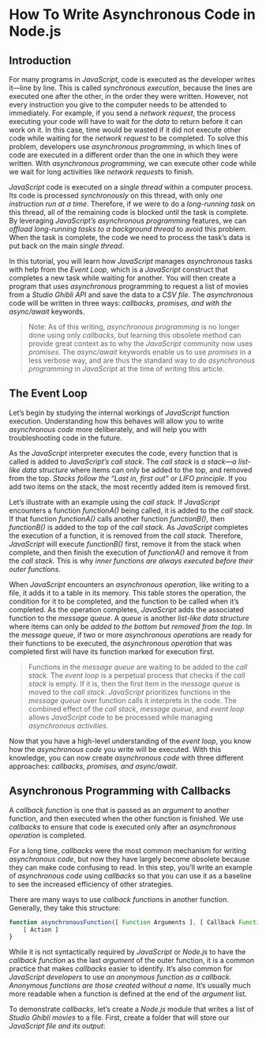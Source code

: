 # How To Write Asynchronous Code in Node.js

## Introduction

For many programs in *JavaScript*, code is executed as the developer writes it—line by line. This is called *synchronous execution*, because the lines are executed one after the other, in the order they were written. However, not every instruction you give to the computer needs to be attended to immediately. For example, if you send a *network request*, the process executing your code will have to wait for the *data* to return before it can work on it. In this case, time would be wasted if it did not execute other code while waiting for the *network request* to be completed. To solve this problem, developers use *asynchronous programming*, in which lines of code are executed in a different order than the one in which they were written. With *asynchronous programming*, we can execute other code while we wait for long activities like *network request*s to finish.

*JavaScript* code is executed on a *single thread* within a computer process. Its code is processed *synchronously* on this thread, with only *one instruction run at a time*. Therefore, if we were to do a *long-running task* on this thread, all of the remaining code is blocked until the task is complete. By leveraging *JavaScript’s asynchronous programming* features, we can *offload long-running tasks to a background thread* to avoid this problem. When the task is complete, the code we need to process the task’s data is put back on the main *single thread*.

In this tutorial, you will learn how *JavaScript* manages *asynchronous* tasks with help from the *Event Loop*, which is a *JavaScript* construct that completes a new task while waiting for another. You will then create a program that uses *asynchronous* programming to request a list of movies from a *Studio Ghibli API* and save the data to a *CSV file*. The *asynchronous* code will be written in three ways: *callbacks, promises, and with the async/await* keywords.

> Note: As of this writing, *asynchronous programming* is no longer done using only *callbacks*, but learning this obsolete method can provide great context as to why the *JavaScript* community now uses *promises*. The *async/await* keywords enable us to use *promises* in a less verbose way, and are thus the standard way to do *asynchronous programming* in *JavaScript* at the time of writing this article.

## The Event Loop

Let’s begin by studying the internal workings of *JavaScript* function execution. Understanding how this behaves will allow you to write *asynchronous code* more deliberately, and will help you with troubleshooting code in the future.

As the *JavaScript* interpreter executes the code, every function that is called is added to *JavaScript’s call stack*. The *call stack* is *a stack—a list-like data structure* where items can only be added to the top, and removed from the top. *Stacks follow the “Last in, first out” or LIFO principle*. If you add two items on the stack, the most recently added item is removed first.

Let’s illustrate with an example using the *call stack.* If *JavaScript* encounters a function *functionA()* being called, it is added to the *call stack.* If that function *functionA()* calls another function *functionB()*, then *functionB()* is added to the top of the *call stack.* As *JavaScript* completes the execution of a function, it is removed from the *call stack.* Therefore, *JavaScript* will execute *functionB()* first, remove it from the stack when complete, and then finish the execution of *functionA()* and remove it from the *call stack.* This is why *inner functions are always executed before their outer functions*.

When *JavaScript* encounters an *asynchronous operation*, like writing to a file, it adds it to a table in its memory. This table stores the operation, the condition for it to be completed, and the function to be called when it’s completed. As the operation completes, *JavaScript* adds the associated function to the *message queue*. A *queue* is another *list-like data structure* where items can only be *added to the bottom but removed from the top*. In the *message queue*, if two or more *asynchronous operation*s are ready for their functions to be executed, the *asynchronous operation* that was completed first will have its function marked for execution first.

> Functions in the *message queue* are waiting to be added to the *call stack.* The *event loop* is a perpetual process that checks if the *call stack* is empty. If it is, then the first item in the *message queue* is moved to the *call stack*. *JavaScript* prioritizes functions in the *message queue* over function calls it interprets in the code. The combined effect of the *call stack*, *message queue*, and *event loop* allows *JavaScript* code to be processed while managing *asynchronous activities*.

Now that you have a high-level understanding of the *event loop*, you know how the *asynchronous code* you write will be executed. With this knowledge, you can now create *asynchronous code* with three different approaches: *callbacks, promises, and async/await*.

## Asynchronous Programming with Callbacks

A *callback function* is one that is passed as an *argument* to another function, and then executed when the other function is finished. We use *callbacks* to ensure that code is executed only after an *asynchronous operation* is completed.

For a long time, *callbacks* were the most common mechanism for writing *asynchronous code*, but now they have largely become obsolete because they can make code confusing to read. In this step, you’ll write an example of *asynchronous code* using *callbacks* so that you can use it as a baseline to see the increased efficiency of other strategies.

There are many ways to use *callback function*s in another function. Generally, they take this structure:

```javascript
function asynchronousFunction([ Function Arguments ], [ Callback Function ]) {
    [ Action ]
}
```

While it is not syntactically required by *JavaScript* or *Node.js* to have the *callback function* as the last *argument* of the outer function, it is a common practice that makes *callbacks* easier to identify. It’s also common for *JavaScript developers* to use *an anonymous function as a callback. Anonymous functions are those created without a name*. It’s usually much more readable when a function is defined at the end of the *argument* list.

To demonstrate *callbacks*, let’s create a *Node.js* module that writes a list of *Studio Ghibli movies* to a file. First, create a folder that will store our *JavaScript file and its output*:



